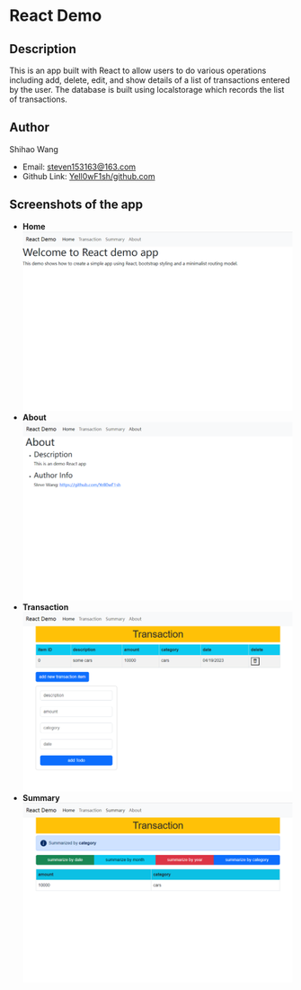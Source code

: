 # React Demo

## Description

This is an app built with React to allow users to do various operations including add,
delete, edit, and show details of a list of transactions entered by the user. The database is built using localstorage which records the list of transactions.

## Author

Shihao Wang
- Email: steven153163@163.com
- Github Link: [Yell0wF1sh/github.com](https://github.com/Yell0wF1sh)

## Screenshots of the app

- **Home** ![home](/src/img/home.PNG)
- **About** ![about](/src/img/about.PNG)
- **Transaction** ![transaction](/src/img/transaction.PNG)
- **Summary** ![signup](/src/img/summary.PNG)